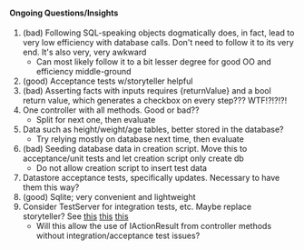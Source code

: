 #### Ongoing Questions/Insights

1. (bad) Following SQL-speaking objects dogmatically does, in fact, lead to very low efficiency with database calls. Don't need to follow it to its very end. It's also very, very awkward
    * Can most likely follow it to a bit lesser degree for good OO and efficiency middle-ground
2. (good) Acceptance tests w/storyteller helpful
3. (bad) Asserting facts with inputs requires {returnValue} and a bool return value, which generates a checkbox on every step??? WTF!?!?!?!
4. One controller with all methods. Good or bad??
    * Split for next one, then evaluate
5. Data such as height/weight/age tables, better stored in the database?
    * Try relying mostly on database next time, then evaluate
6. (bad) Seeding database data in creation script. Move this to acceptance/unit tests and let creation script only create db
    * Do not allow creation script to insert test data
7. Datastore acceptance tests, specifically updates. Necessary to have them this way?
8. (good) Sqlite; very convenient and lightweight
9. Consider TestServer for integration tests, etc. Maybe replace storyteller? See [this](https://docs.microsoft.com/en-us/aspnet/core/testing/integration-testing?view=aspnetcore-2.1) [this](https://www.infoworld.com/article/3258813/web-development/how-to-do-integration-testing-in-aspnet-core.html) [this](http://www.dotnetcurry.com/aspnet-core/1420/integration-testing-aspnet-core)
    * Will this allow the use of IActionResult from controller methods without integration/acceptance test issues?